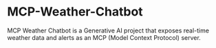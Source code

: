 # MCP-Weather-Chatbot
MCP Weather Chatbot is a Generative AI project that exposes real-time weather data and alerts as an MCP (Model Context Protocol) server.
